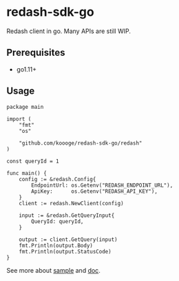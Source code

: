 # redash-sdk-go
Redash client in go. Many APIs are still WIP.

## Prerequisites
- go1.11+

## Usage
```
package main

import (
	"fmt"
	"os"

	"github.com/koooge/redash-sdk-go/redash"
)

const queryId = 1

func main() {
	config := &redash.Config{
		EndpointUrl: os.Getenv("REDASH_ENDPOINT_URL"),
		ApiKey:      os.Getenv("REDASH_API_KEY"),
	}
	client := redash.NewClient(config)

	input := &redash.GetQueryInput{
		QueryId: queryId,
	}

	output := client.GetQuery(input)
	fmt.Println(output.Body)
	fmt.Println(output.StatusCode)
}
```

See more about [sample](https://github.com/koooge/redash-sdk-go/tree/master/sample) and [doc](https://github.com/koooge/redash-sdk-go/tree/master/doc).
